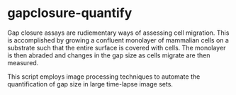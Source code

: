 # gapclosure-quantify

Gap closure assays are rudiementary ways of assessing cell migration.
This is accomplished by growing a confluent monolayer of mammalian
cells on a substrate such that the entire surface is covered with cells.
The monolayer is then abraded and changes in the gap size as cells
migrate are then measured.

This script employs image processing techniques to automate the quantification
of gap size in large time-lapse image sets.
